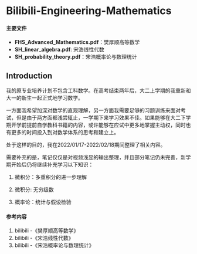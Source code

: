 # Bilibili-Engineering-Mathematics

#### 主要文件

- **FHS_Advanced_Mathematics.pdf**：樊厚顺高等数学
- **SH_linear_algebra.pdf**:  宋浩线性代数
- **SH_probability_theory.pdf**：宋浩概率论与数理统计

## Introduction

我的原专业培养计划不包含工科数学。在高考结束两年后，大二上学期的我重新和大一的新生一起正式地学习数学。

一方面我希望加深对数学的直观理解，另一方面我需要足够的习题训练来面对考试，但是由于两方面都浅尝辄止，一学期下来学习效果不佳。如果能够在大二下学期开学前提前自学教科书籍的内容，或许能够在应试中更多地掌握主动权，同时也有更多的时间投入到对数学体系的思考和建立上。

处于这样的目的，我在2022/01/17-2022/02/18期间整理了相关内容。

需要补充的是，笔记仅仅是对视频浅显的输出整理，并且部分笔记仍未完善，新学期开始后仍将继续补充学习以下知识：

1. 微积分：多重积分的进一步理解

2. 微积分:  无穷级数
3. 概率论：统计与假设检验

#### 参考内容

1. bilibili -《樊厚顺高等数学》
2. bilibili -《宋浩线性代数》
3. bilibili -《宋浩概率论与数理统计》

